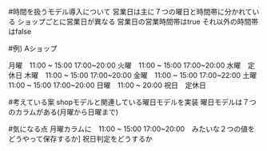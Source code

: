 #時間を扱うモデル導入について
営業日は主に７つの曜日と時間帯に分かれている
ショップごとに営業日が異なる
営業日の営業時間帯はtrue
それ以外の時間帯はfalse


#例) Aショップ

月曜　11:00 ~ 15:00     17:00~20:00
火曜　11:00 ~ 15:00     17:00~20:00
水曜　定休日
木曜　11:00 ~ 15:00     17:00~20:00
金曜　11:00 ~ 15:00     17:00~22:00
土曜　11:00 ~ 15:00     17:00~20:00
日曜　11:00 ~ 20:00
祝日　定休日


#考えている案
shopモデルと関連している曜日モデルを実装
曜日モデルは７つのカラムがある(月曜から日曜まで)


#気になる点
月曜カラムに　11:00 ~ 15:00     17:00~20:00　みたいな２つの値をどうやって保存するか]
祝日判定をどうするか